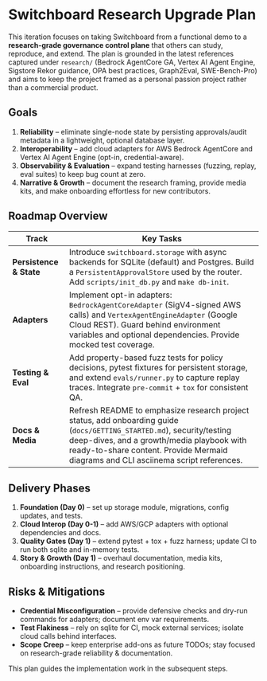 # Switchboard Research Upgrade Plan

This iteration focuses on taking Switchboard from a functional demo to a **research-grade governance control plane** that others can study, reproduce, and extend. The plan is grounded in the latest references captured under `research/` (Bedrock AgentCore GA, Vertex AI Agent Engine, Sigstore Rekor guidance, OPA best practices, Graph2Eval, SWE-Bench-Pro) and aims to keep the project framed as a personal passion project rather than a commercial product.

## Goals
1. **Reliability** – eliminate single-node state by persisting approvals/audit metadata in a lightweight, optional database layer.
2. **Interoperability** – add cloud adapters for AWS Bedrock AgentCore and Vertex AI Agent Engine (opt-in, credential-aware).
3. **Observability & Evaluation** – expand testing harnesses (fuzzing, replay, eval suites) to keep bug count at zero.
4. **Narrative & Growth** – document the research framing, provide media kits, and make onboarding effortless for new contributors.

## Roadmap Overview
| Track | Key Tasks |
| --- | --- |
| **Persistence & State** | Introduce `switchboard.storage` with async backends for SQLite (default) and Postgres. Build a `PersistentApprovalStore` used by the router. Add `scripts/init_db.py` and `make db-init`. |
| **Adapters** | Implement opt-in adapters: `BedrockAgentCoreAdapter` (SigV4-signed AWS calls) and `VertexAgentEngineAdapter` (Google Cloud REST). Guard behind environment variables and optional dependencies. Provide mocked test coverage. |
| **Testing & Eval** | Add property-based fuzz tests for policy decisions, pytest fixtures for persistent storage, and extend `evals/runner.py` to capture replay traces. Integrate `pre-commit` + `tox` for consistent QA. |
| **Docs & Media** | Refresh README to emphasize research project status, add onboarding guide (`docs/GETTING_STARTED.md`), security/testing deep-dives, and a growth/media playbook with ready-to-share content. Provide Mermaid diagrams and CLI asciinema script references. |

## Delivery Phases
1. **Foundation (Day 0)** – set up storage module, migrations, config updates, and tests.
2. **Cloud Interop (Day 0-1)** – add AWS/GCP adapters with optional dependencies and docs.
3. **Quality Gates (Day 1)** – extend pytest + tox + fuzz harness; update CI to run both sqlite and in-memory tests.
4. **Story & Growth (Day 1)** – overhaul documentation, media kits, onboarding instructions, and research positioning.

## Risks & Mitigations
- **Credential Misconfiguration** – provide defensive checks and dry-run commands for adapters; document env var requirements.
- **Test Flakiness** – rely on sqlite for CI, mock external services; isolate cloud calls behind interfaces.
- **Scope Creep** – keep enterprise add-ons as future TODOs; stay focused on research-grade reliability & documentation.

This plan guides the implementation work in the subsequent steps.
